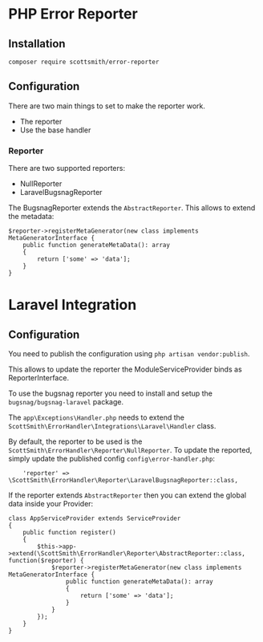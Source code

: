# PHP Error Reporter

## Installation
```
composer require scottsmith/error-reporter
```

## Configuration
There are two main things to set to make the reporter work.
- The reporter
- Use the base handler

### Reporter
There are two supported reporters:
- NullReporter
- LaravelBugsnagReporter

The BugsnagReporter extends the `AbstractReporter`. This allows to extend the metadata:
```
$reporter->registerMetaGenerator(new class implements MetaGeneratorInterface {
    public function generateMetaData(): array
    {
        return ['some' => 'data'];
    }
}
```

# Laravel Integration
## Configuration
You need to publish the configuration using `php artisan vendor:publish`.

This allows to update the reporter the ModuleServiceProvider binds as ReporterInterface. 

To use the bugsnag reporter you need to install and setup the `bugsnag/bugsnag-laravel` package.

The `app\Exceptions\Handler.php` needs to extend the `ScottSmith\ErrorHandler\Integrations\Laravel\Handler` class.

By default, the reporter to be used is the `ScottSmith\ErrorHandler\Reporter\NullReporter`.
To update the reported, simply update the published config `config\error-handler.php`:
```
    'reporter' => \ScottSmith\ErrorHandler\Reporter\LaravelBugsnagReporter::class,
```

If the reporter extends `AbstractReporter` then you can extend the global data inside your Provider:
```
class AppServiceProvider extends ServiceProvider
{
    public function register()
    {
        $this->app->extend(\ScottSmith\ErrorHandler\Reporter\AbstractReporter::class, function($reporter) {
            $reporter->registerMetaGenerator(new class implements MetaGeneratorInterface {
                public function generateMetaData(): array
                {
                    return ['some' => 'data'];
                }
            }
        });
    }
}
```
